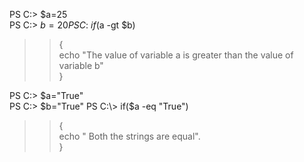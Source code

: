PS C:\> $a=25  
PS C:\> $b=20  
PS C:\> if($a -gt $b)  
>> {  
>> echo "The value of variable a is greater than the value of variable b"  
>> }  


PS C:\> $a="True"  
PS C:\> $b="True"  
PS C:\> if($a -eq "True")  
>> {  
>> echo " Both the strings are equal".  
>> }  